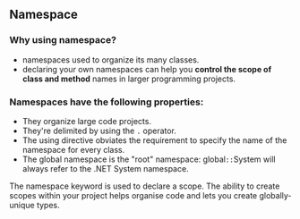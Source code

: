 ## Namespace

### Why using namespace?
- namespaces used to organize its many classes.
- declaring your own namespaces can help you **control the scope of class and method** names in larger programming projects.

### Namespaces have the following properties:

- They organize large code projects.
- They're delimited by using the `.` operator.
- The using directive obviates the requirement to specify the name of the namespace for every class.
- The global namespace is the "root" namespace: global`::`System will always refer to the .NET System namespace.



The namespace keyword is used to declare a scope. The ability to create scopes within your project helps organise code and lets you create globally-unique types.


